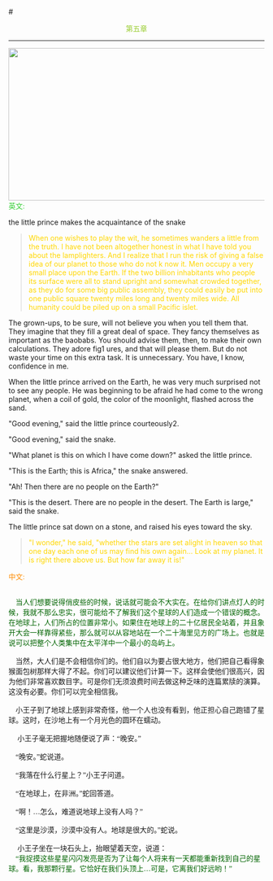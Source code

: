 #<center><font color=YellowGreen>第五章</font></center>
***
<img src="https://ss3.bdstatic.com/70cFv8Sh_Q1YnxGkpoWK1HF6hhy/it/u=3670431416,2221159943&fm=26&gp=0.jpg" width="850" height="300">
<font color=LimeGreen face="楷体">英文:</font>

the little prince makes the acquaintance of the snake 

><font color=Gold>When one wishes to play the wit, he sometimes wanders a little from the truth. I have not been altogether honest in what I have told you about the lamplighters. And I realize that I run the risk of giving a false idea of our planet to those who do not k now it. Men occupy a very small place upon the Earth. If the two billion inhabitants who people its surface were all to stand upright and somewhat crowded together, as they do for some big public assembly, they could easily be put into one public square twenty miles long and twenty miles wide. All humanity could be piled up on a small Pacific islet.</font>

The grown-ups, to be sure, will not believe you when you tell them that. They imagine that they fill a great deal of space. They fancy themselves as important as the baobabs. You should advise them, then, to make their own calculations. They adore fig1 ures, and that will please them. But do not waste your time on this extra task. It is unnecessary. You have, I know, confidence in me.

When the little prince arrived on the Earth, he was very much surprised not to see any people. He was beginning to be afraid he had come to the wrong planet, when a coil of gold, the color of the moonlight, flashed across the sand.

"Good evening," said the little prince courteously2.

"Good evening," said the snake.

"What planet is this on which I have come down?" asked the little prince.

"This is the Earth; this is Africa," the snake answered.

"Ah! Then there are no people on the Earth?"

"This is the desert. There are no people in the desert. The Earth is large," said the snake.

The little prince sat down on a stone, and raised his eyes toward the sky.

><font color=Gold>"I wonder," he said, "whether the stars are set alight in heaven so that one day each one of us may find his own again... Look at my planet. It is right there above us. But how far away it is!"</font>

<font color=Darkorange face="楷体">中文:</font>

<font face="楷体" color="DarkGreen"><br>&ensp;&ensp;当人们想要说得俏皮些的时候，说话就可能会不大实在。在给你们讲点灯人的时候，我就不那么忠实，很可能给不了解我们这个星球的人们造成一个错误的概念。在地球上，人们所占的位置非常小。如果住在地球上的二十亿居民全站着，并且象开大会一样靠得紧些，那么就可以从容地站在一个二十海里见方的广场上。也就是说可以把整个人类集中在太平洋中一个最小的岛屿上。</br></font>
 <font face="楷体"><br>&ensp;&ensp;当然，大人们是不会相信你们的。他们自以为要占很大地方，他们把自己看得象猴面包树那样大得了不起。你们可以建议他们计算一下。这样会使他们很高兴，因为他们非常喜欢数目字。可是你们无须浪费时间去做这种乏味的连篇累牍的演算。这没有必要。你们可以完全相信我。</br></font>
<font face="楷体"><br>&ensp;&ensp;小王子到了地球上感到非常奇怪，他一个人也没有看到，他正担心自己跑错了星球。这时，在沙地上有一个月光色的圆环在蠕动。</br></font>
<font face="楷体"><br>&ensp;&ensp; 小王子毫无把握地随便说了声：“晚安。” </br></font>
 <font face="楷体"><br>&ensp;&ensp;“晚安。”蛇说道。</br></font>
 <font face="楷体"><br>&ensp;&ensp;“我落在什么行星上？”小王子问道。</br></font>
 <font face="楷体"><br>&ensp;&ensp;“在地球上，在非洲。”蛇回答道。</br></font>
 <font face="楷体"><br>&ensp;&ensp;“啊！…怎么，难道说地球上没有人吗？”</br></font>
 <font face="楷体"><br>&ensp;&ensp;“这里是沙漠，沙漠中没有人。地球是很大的。”蛇说。</br></font>
<font face="楷体"><br>&ensp;&ensp; 小王子坐在一块石头上，抬眼望着天空，说道：
<font face="楷体" color="DarkGreen"><br>&ensp;&ensp;“我捉摸这些星星闪闪发亮是否为了让每个人将来有一天都能重新找到自己的星球。看，我那颗行星。它恰好在我们头顶上…可是，它离我们好远哟！” </br></font>
